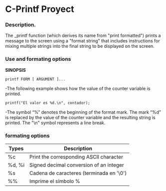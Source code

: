 # C-Printf Proyect
### Description.
The _printf function (which derives its name from "print formatted") prints a message to the screen using a "format string" that includes instructions for mixing multiple strings into the final string to be displayed on the screen.
### Use and formating options
**SINOPSIS**

`printf FORM [ ARGUMENT ]...`

-The following example shows how the value of the counter variable is printed.

`printf("El valor es %d.\n", contador);`

-The symbol “%” denotes the beginning of the format mark. The mark “%d” is replaced by the value of the counter variable and the resulting string is printed. The "\n" symbol represents a line break.
### formating options

| Types | Description |
| ------------ | ------------ |
| %c | Print the corresponding ASCII character  |
| %d, %i | Signed decimal conversion of an integer  |
| %s  |  Cadena de caracteres (terminada en '\0') |
| %% | Imprime el símbolo % |

